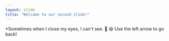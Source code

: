 ```yaml
---
layout: slide
title: "Welcome to our second slide!"
---
```

*Sometimes when I close my eyes, I can't see. 👀 😆
Use the left arrow to go back!
